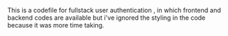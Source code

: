 This is a codefile for fullstack user authentication , in which frontend and backend codes are available but i've ignored the styling in the code because it was more time taking.
